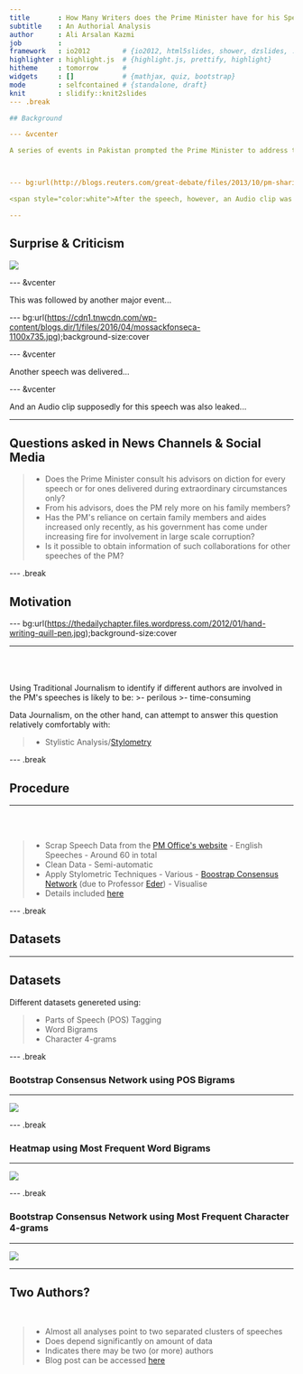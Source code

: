 ```yaml
---
title       : How Many Writers does the Prime Minister have for his Speeches?
subtitle    : An Authorial Analysis
author      : Ali Arsalan Kazmi
job         : 
framework   : io2012        # {io2012, html5slides, shower, dzslides, ...}
highlighter : highlight.js  # {highlight.js, prettify, highlight}
hitheme     : tomorrow      # 
widgets     : []            # {mathjax, quiz, bootstrap}
mode        : selfcontained # {standalone, draft}
knit        : slidify::knit2slides
--- .break

## Background

--- &vcenter

A series of events in Pakistan prompted the Prime Minister to address the nation...



--- bg:url(http://blogs.reuters.com/great-debate/files/2013/10/pm-sharif.jpg);background-size:cover

<span style="color:white">After the speech, however, an Audio clip was leaked, allegedly of the PM taking advice on diction from his aides</span>

---
```


## Surprise & Criticism
   

![](http://www.northeastern.edu/careers/wp-content/uploads/2014/07/social-media.jpg)


--- &vcenter

This was followed by another major event...

--- bg:url(https://cdn1.tnwcdn.com/wp-content/blogs.dir/1/files/2016/04/mossackfonseca-1100x735.jpg);background-size:cover


--- &vcenter

Another speech was delivered...

--- &vcenter 

And an Audio clip supposedly for this speech was also leaked...

---

## Questions asked in News Channels & Social Media

>- Does the Prime Minister consult his advisors on diction for every speech or for ones delivered during extraordinary circumstances only?  
>- From his advisors, does the PM rely more on his family members?  
>- Has the PM's reliance on certain family members and aides increased only recently, as his government has come under increasing fire for involvement in large scale corruption?  
>- Is it possible to obtain information of such collaborations for other speeches of the PM?


--- .break

## Motivation

--- bg:url(https://thedailychapter.files.wordpress.com/2012/01/hand-writing-quill-pen.jpg);background-size:cover

--- 

<br>
<br>
<br>
Using Traditional Journalism to identify if different authors are involved in the PM's speeches is likely to be:  
>- perilous
>- time-consuming

Data Journalism, on the other hand, can attempt to answer this question relatively comfortably with:  
>- Stylistic Analysis/<a href="https://en.wikipedia.org/wiki/Stylometry" target="_blank">Stylometry</a>

--- .break

## Procedure

--- 

<br>
<br> 

>- Scrap Speech Data from the <a href="http://pmo.gov.pk/pm_speeches.php" target="_blank">PM Office's website</a>
    - English Speeches
    - Around 60 in total
>- Clean Data
    - Semi-automatic
>- Apply Stylometric Techniques
    - Various
    - <a href="https://sites.google.com/site/computationalstylistics/projects/testing-consensus-networks" target="_blank">Boostrap Consensus Network</a> (due to Professor <a href="https://sites.google.com/site/computationalstylistics/home" target="_blank">Eder</a>)
    - Visualise
>- Details included <a href="http://aliarsalankazmi.github.io/blog_DA/posts/r/2016/11/18/authorial_analysis_pm.html" target="_blank">here</a>

--- .break

## Datasets

---

## Datasets

Different datasets genereted using:

>- Parts of Speech (POS) Tagging
>- Word Bigrams
>- Character 4-grams


--- .break

### Bootstrap Consensus Network using POS Bigrams

---

![](http://aliarsalankazmi.github.io/blog_DA/assets/img/bcn_pos2a_small.png)

--- .break

### Heatmap using Most Frequent Word Bigrams

--- 
![](http://aliarsalankazmi.github.io/blog_DA/assets/img/heatmap_mfwbi_1_slide.png)


--- .break

### Bootstrap Consensus Network using Most Frequent Character 4-grams

--- 
![](http://aliarsalankazmi.github.io/blog_DA/assets/img/bcn_char4g_1.png)


---

## Two Authors?

<br>

>- Almost all analyses point to two separated clusters of speeches
>- Does depend significantly on amount of data
>- Indicates there may be two (or more) authors
>- Blog post can be accessed <a href="http://aliarsalankazmi.github.io/blog_DA/posts/r/2016/11/18/authorial_analysis_pm.html" target="_blank">here</a>
